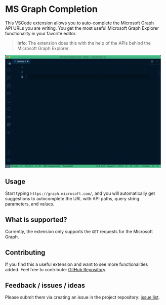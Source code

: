 # MS Graph Completion

This VSCode extension allows you to auto-complete the Microsoft Graph API URLs you are writing. You get the most useful Microsoft Graph Explorer functionality in your favorite editor.

> **Info**: The extension does this with the help of the APIs behind the Microsoft Graph Explorer.

![](./assets/how-it-works.gif)

## Usage

Start typing `https://graph.microsoft.com/`, and you will automatically get suggestions to autocomplete the URL with API paths, query string parameters, and values.

## What is supported?

Currently, the extension only supports the `GET` requests for the Microsoft Graph.

## Contributing

If you find this a useful extension and want to see more functionalities added. Feel free to contribute: [GitHub Repository](https://github.com/estruyf/vscode-msgraph-autocomplete).

## Feedback / issues / ideas

Please submit them via creating an issue in the project repository: [issue list](https://github.com/estruyf/vscode-msgraph-autocomplete/issues).